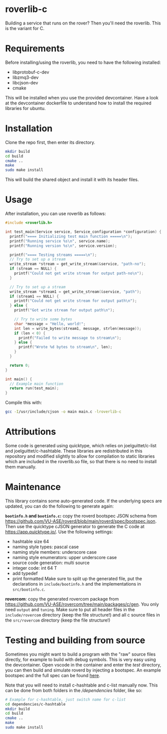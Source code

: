 # roverlib-c

Building a service that runs on the rover? Then you'll need the roverlib. This is the variant for C.

# Requirements

Before installing/using the roverlib, you need to have the following installed:

- libprotobuf-c-dev
- libzmq3-dev 
- libcjson-dev
- cmake

This will be installed when you use the provided devcontainer. Have a look at the devcontainer dockerfile to understand how to install the required libraries for ubuntu.

# Installation

Clone the repo first, then enter its directory. 
```bash
mkdir build
cd build
cmake ..
make 
sudo make install
```

This will build the shared object and install it with its header files.

# Usage

After installation, you can use roverlib as follows:

```c
#include <roverlib.h>

int test_main(Service service, Service_configuration *configuration) {
  printf("==== Initializing test main function =====\n");
  printf("Running service %s\n", service.name);
  printf("Running version %s\n", service.version);

  printf("==== Testing streams =====\n");
  // Try to set up a stream
  write_stream *stream = get_write_stream(&service, "path-no");
  if (stream == NULL) {
    printf("Could not get write stream for output path-no\n");
  }

  // Try to set up a stream
  write_stream *stream1 = get_write_stream(&service, "path");
  if (stream1 == NULL) {
    printf("Could not get write stream for output path\n");
  } else {
    printf("Got write stream for output path\n");

    // Try to write some bytes
    char *message = "Hello, world!";
    int len = write_bytes(stream1, message, strlen(message));
    if (len < 0) {
      printf("Failed to write message to stream\n");
    } else {
      printf("Wrote %d bytes to stream\n", len);
    }
  }

  return 0;
}

int main() {
  // Example main function
  return run(test_main);
}
```

Compile this with:

```bash
gcc -I/usr/include/cjson -o main main.c -lroverlib-c
```

# Attributions

Some code is generated using quicktype, which relies on joelguittet/c-list and joelguittet/c-hashtable. 
These libraries are redistributed in this repository and modified slightly to allow for compilation to static libraries which are included in the roverlib.so file, so that there is no need to install them manually. 

# Maintenance 

This library contains some auto-generated code. If the underlying specs are updated, you can do the following to generate again:

**`bootinfo.h` and `bootinfo.c`:** 
copy the roverd bootspec JSON schema from https://github.com/VU-ASE/roverd/blob/main/roverd/spec/bootspec.json. Then use the quicktype cJSON generator to generate the C code at https://app.quicktype.io/. Use the following settings: 
- hashtable size 64
- naming style types: pascal case
- naming style members: underscore case
- naming style enumerators: upper underscore case
- source code generation: multi source
- integer code: int 64 T
- add typedef
- print formatted
Make sure to split up the generated file, put the declarations in `include/bootinfo.h` and the implementations in `src/bootinfo.c`.

**rovercom**:
copy the generated rovercom package from https://github.com/VU-ASE/rovercom/tree/main/packages/c/gen. You only need `output` and `tuning`. Make sure to put all header files in the `include/rovercom` directory (keep the file structure!) and all c source files in the `src/rovercom` directory (keep the file structure!)

# Testing and building from source

Sometimes you might want to build a program with the "raw" source files directly, for example to build with debug symbols. This is very easy using the devcontainer. Open vscode in the container and enter the *test* directory, you can then build and simulate roverd by injecting a bootspec. An example bootspec and the full spec can be found [here](https://github.com/VU-ASE/rover/tree/main/spec/service-boot).

Note that you will need to install c-hashtable and c-list manually now. This can be done from both folders in the */dependencies* folder, like so:

```bash
# Example for c-hashtable, just switch name for c-list
cd dependencies/c-hashtable
mkdir build
cd build
cmake ..
make
sudo make install
```
